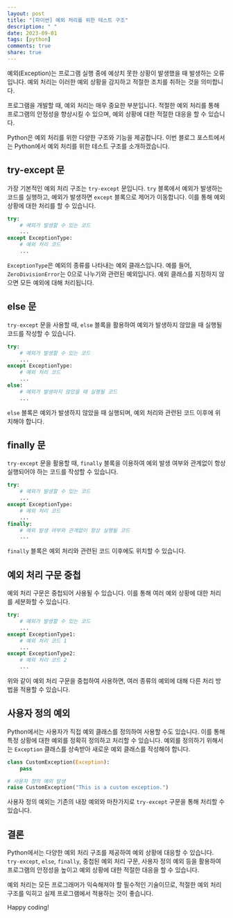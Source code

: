 ```yaml
---
layout: post
title: "[파이썬] 예외 처리를 위한 테스트 구조"
description: " "
date: 2023-09-01
tags: [python]
comments: true
share: true
---
```


예외(Exception)는 프로그램 실행 중에 예상치 못한 상황이 발생했을 때 발생하는 오류입니다. 예외 처리는 이러한 예외 상황을 감지하고 적절한 조치를 취하는 것을 의미합니다.

프로그램을 개발할 때, 예외 처리는 매우 중요한 부분입니다. 적절한 예외 처리를 통해 프로그램의 안정성을 향상시킬 수 있으며, 예외 상황에 대한 적절한 대응을 할 수 있습니다.

Python은 예외 처리를 위한 다양한 구조와 기능을 제공합니다. 이번 블로그 포스트에서는 Python에서 예외 처리를 위한 테스트 구조를 소개하겠습니다.

## try-except 문

가장 기본적인 예외 처리 구조는 `try-except` 문입니다. `try` 블록에서 예외가 발생하는 코드를 실행하고, 예외가 발생하면 `except` 블록으로 제어가 이동합니다. 이를 통해 예외 상황에 대한 처리를 할 수 있습니다.

```python
try:
    # 예외가 발생할 수 있는 코드
    ...
except ExceptionType:
    # 예외 처리 코드
    ...
```

`ExceptionType`은 예외의 종류를 나타내는 예외 클래스입니다. 예를 들어, `ZeroDivisionError`는 0으로 나누기와 관련된 예외입니다. 예외 클래스를 지정하지 않으면 모든 예외에 대해 처리됩니다.

## else 문

`try-except` 문을 사용할 때, `else` 블록을 활용하여 예외가 발생하지 않았을 때 실행될 코드를 작성할 수 있습니다.

```python
try:
    # 예외가 발생할 수 있는 코드
    ...
except ExceptionType:
    # 예외 처리 코드
    ...
else:
    # 예외가 발생하지 않았을 때 실행될 코드
    ...
```

`else` 블록은 예외가 발생하지 않았을 때 실행되며, 예외 처리와 관련된 코드 이후에 위치해야 합니다.

## finally 문

`try-except` 문을 활용할 때, `finally` 블록을 이용하여 예외 발생 여부와 관계없이 항상 실행되어야 하는 코드를 작성할 수 있습니다.

```python
try:
    # 예외가 발생할 수 있는 코드
    ...
except ExceptionType:
    # 예외 처리 코드
    ...
finally:
    # 예외 발생 여부와 관계없이 항상 실행될 코드
    ...
```

`finally` 블록은 예외 처리와 관련된 코드 이후에도 위치할 수 있습니다. 

## 예외 처리 구문 중첩

예외 처리 구문은 중첩되어 사용될 수 있습니다. 이를 통해 여러 예외 상황에 대한 처리를 세분화할 수 있습니다.

```python
try:
    # 예외가 발생할 수 있는 코드
    ...
except ExceptionType1:
    # 예외 처리 코드 1
    ...
except ExceptionType2:
    # 예외 처리 코드 2
    ...
```

위와 같이 예외 처리 구문을 중첩하여 사용하면, 여러 종류의 예외에 대해 다른 처리 방법을 적용할 수 있습니다.

## 사용자 정의 예외

Python에서는 사용자가 직접 예외 클래스를 정의하여 사용할 수도 있습니다. 이를 통해 특정 상황에 대한 예외를 정확히 정의하고 처리할 수 있습니다. 예외를 정의하기 위해서는 `Exception` 클래스를 상속받아 새로운 예외 클래스를 작성해야 합니다.

```python
class CustomException(Exception):
    pass

# 사용자 정의 예외 발생
raise CustomException("This is a custom exception.")
```

사용자 정의 예외는 기존의 내장 예외와 마찬가지로 `try-except` 구문을 통해 처리할 수 있습니다.

## 결론

Python에서는 다양한 예외 처리 구조를 제공하여 예외 상황에 대응할 수 있습니다. `try-except`, `else`, `finally`, 중첩된 예외 처리 구문, 사용자 정의 예외 등을 활용하여 프로그램의 안정성을 높이고 예외 상황에 대한 적절한 대응을 할 수 있습니다.

예외 처리는 모든 프로그래머가 익숙해져야 할 필수적인 기술이므로, 적절한 예외 처리 구조를 익히고 실제 프로그램에서 적용하는 것이 좋습니다.

Happy coding!